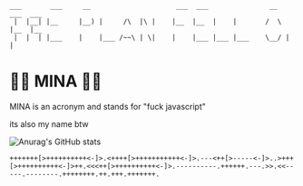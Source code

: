 ```
___       ___     __                     ___  ___               __   ___  ___ 
 |  |__| |__     |__) |     /\  |\ |    |__  |__  |    |       /  \ |__  |__  
 |  |  | |___    |    |___ /~~\ | \|    |    |___ |___ |___    \__/ |    | 
 ```

# 🏳️‍🌈 MINA 🏴‍☠️
MINA is an acronym and stands for "fuck javascript"

its also my name btw

![Anurag's GitHub stats](https://github-readme-stats.vercel.app/api/top-langs/?username=MINAqwq&show_icons=true&theme=tokyonight&&exclude_repo=VR-NetRack)

</div>

```bf
+++++++[>++++++++++<-]>.<++++[>+++++++++++<-]>.---<++[>-----<-]>..>+++[>++++++++++<-]>++.<<<++[>++++++++++<-]>.----------.++++++.---.>>.<<-----.--------.++++++++.++.+++.+++++++.
```

